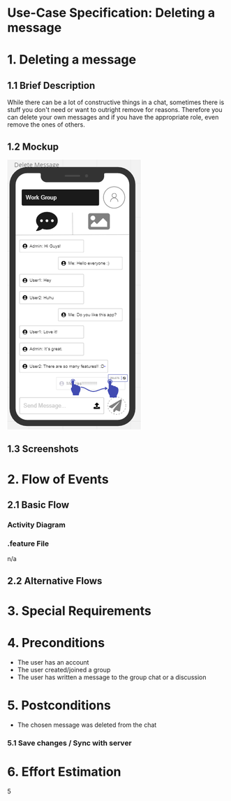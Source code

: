 # Use-Case Specification: Deleting a message

# 1. Deleting a message

## 1.1 Brief Description
While there can be a lot of constructive things in a chat, sometimes there is stuff you don't need or want to outright remove for reasons.
Therefore you can delete your own messages and if you have the appropriate role, even remove the ones of others.

## 1.2 Mockup
![OUCD](./Mock_ups/Delete%20Message.PNG)

## 1.3 Screenshots


# 2. Flow of Events

## 2.1 Basic Flow


### Activity Diagram


### .feature File
n/a

## 2.2 Alternative Flows


# 3. Special Requirements


# 4. Preconditions
- The user has an account
- The user created/joined a group
- The user has written a message to the group chat or a discussion

# 5. Postconditions
- The chosen message was deleted from the chat 


### 5.1 Save changes / Sync with server

# 6. Effort Estimation
5